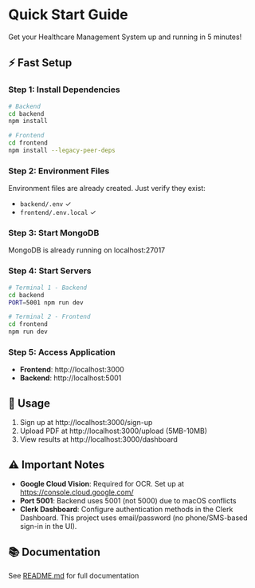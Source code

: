 # Quick Start Guide

Get your Healthcare Management System up and running in 5 minutes!

## ⚡ Fast Setup

### Step 1: Install Dependencies
```bash
# Backend
cd backend
npm install

# Frontend
cd frontend
npm install --legacy-peer-deps
```

### Step 2: Environment Files

Environment files are already created. Just verify they exist:
- `backend/.env` ✓
- `frontend/.env.local` ✓

### Step 3: Start MongoDB

MongoDB is already running on localhost:27017

### Step 4: Start Servers

```bash
# Terminal 1 - Backend
cd backend
PORT=5001 npm run dev

# Terminal 2 - Frontend
cd frontend
npm run dev
```

### Step 5: Access Application

- **Frontend**: http://localhost:3000
- **Backend**: http://localhost:5001

## 🎯 Usage

1. Sign up at http://localhost:3000/sign-up
2. Upload PDF at http://localhost:3000/upload (5MB-10MB)
3. View results at http://localhost:3000/dashboard

## ⚠️ Important Notes

- **Google Cloud Vision**: Required for OCR. Set up at https://console.cloud.google.com/
- **Port 5001**: Backend uses 5001 (not 5000) due to macOS conflicts
 - **Clerk Dashboard**: Configure authentication methods in the Clerk Dashboard. This project uses email/password (no phone/SMS-based sign-in in the UI).

## 📚 Documentation

See [README.md](./README.md) for full documentation
